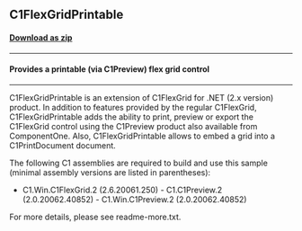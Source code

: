 ## C1FlexGridPrintable
#### [Download as zip](https://grapecity.github.io/DownGit/#/home?url=https://github.com/GrapeCity/ComponentOne-WinForms-Samples/tree/master/NetFramework\FlexGrid\VB\C1FlexGridPrintable)
____
#### Provides a printable (via C1Preview) flex grid control
____
C1FlexGridPrintable is an extension of C1FlexGrid for .NET (2.x version) product. In addition to features provided by the regular C1FlexGrid, C1FlexGridPrintable adds the ability to print, preview or export the C1FlexGrid control using the C1Preview product also available from ComponentOne. Also, C1FlexGridPrintable allows to embed a grid into a C1PrintDocument document. 

The following C1 assemblies are required to build and use this sample (minimal assembly versions are listed in parentheses): 

- C1.Win.C1FlexGrid.2 (2.6.20061.250) - C1.C1Preview.2      (2.0.20062.40852) - C1.Win.C1Preview.2  (2.0.20062.40852) 

For more details, please see readme-more.txt. 